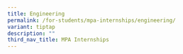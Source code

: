 ```yaml
---
title: Engineering
permalink: /for-students/mpa-internships/engineering/
variant: tiptap
description: ""
third_nav_title: MPA Internships
---
```

